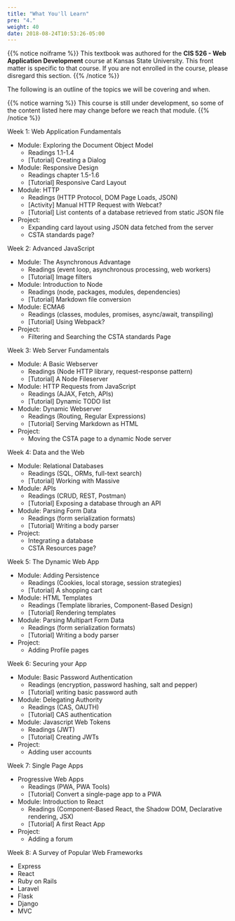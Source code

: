 ```yaml
---
title: "What You'll Learn"
pre: "4."
weight: 40
date: 2018-08-24T10:53:26-05:00
---
```


{{% notice noiframe %}}
This textbook was authored for the **CIS 526 - Web Application Development** course at Kansas State University.  This front matter is specific to that course.  If you are not enrolled in the course, please disregard this section.
{{% /notice %}}

The following is an outline of the topics we will be covering and when.

{{% notice warning %}}
This course is still under development, so some of the content listed here may change before we reach that module.
{{% /notice %}}

<!-- TODO Review -->

Week 1: Web Application Fundamentals
* Module: Exploring the Document Object Model<br>
    * Readings 1.1-1.4
    * [Tutorial] Creating a Dialog 
* Module: Responsive Design
    * Readings chapter 1.5-1.6
    * [Tutorial] Responsive Card Layout
* Module: HTTP
    * Readings (HTTP Protocol, DOM Page Loads, JSON)
    * [Activity] Manual HTTP Request with Webcat?
    * [Tutorial] List contents of a database retrieved from static JSON file
* Project:
    * Expanding card layout using JSON data fetched from the server 
    * CSTA standards page?

Week 2: Advanced JavaScript
* Module: The Asynchronous Advantage
    * Readings (event loop, asynchronous processing, web workers)
    * [Tutorial] Image filters
* Module: Introduction to Node
    * Readings (node, packages, modules, dependencies)
    * [Tutorial] Markdown file conversion
* Module: ECMA6 
    * Readings (classes, modules, promises, async/await, transpiling)
    * [Tutorial] Using Webpack?
* Project: 
    * Filtering and Searching the CSTA standards Page

Week 3: Web Server Fundamentals 
* Module: A Basic Webserver
    * Readings (Node HTTP library, request-response pattern)
    * [Tutorial] A Node Fileserver
* Module: HTTP Requests from JavaScript 
    * Readings (AJAX, Fetch, APIs)
    * [Tutorial] Dynamic TODO list
* Module: Dynamic Webserver
    * Readings (Routing, Regular Expressions)
    * [Tutorial] Serving Markdown as HTML
* Project:
    * Moving the CSTA page to a dynamic Node server

Week 4: Data and the Web
* Module: Relational Databases
    * Readings (SQL, ORMs, full-text search)
    * [Tutorial] Working with Massive
* Module: APIs
    * Readings (CRUD, REST, Postman)
    * [Tutorial] Exposing a database through an API
* Module: Parsing Form Data
    * Readings (form serialization formats)
    * [Tutorial] Writing a body parser
* Project:
    * Integrating a database
    * CSTA Resources page?

Week 5: The Dynamic Web App
* Module: Adding Persistence
    * Readings (Cookies, local storage, session strategies)
    * [Tutorial] A shopping cart
* Module: HTML Templates
    * Readings (Template libraries, Component-Based Design)
    * [Tutorial] Rendering templates
* Module: Parsing Multipart Form Data
    * Readings (form serialization formats)
    * [Tutorial] Writing a body parser
* Project:
    * Adding Profile pages

Week 6: Securing your App
* Module: Basic Password Authentication
    * Readings (encryption, password hashing, salt and pepper)
    * [Tutorial] writing basic password auth
* Module: Delegating Authority
    * Readings (CAS, OAUTH)
    * [Tutorial] CAS authentication
* Module: Javascript Web Tokens 
    * Readings (JWT)
    * [Tutorial] Creating JWTs
* Project:
    * Adding user accounts

Week 7: Single Page Apps
* Progressive Web Apps
    * Readings (PWA, PWA Tools)
    * [Tutorial] Convert a single-page app to a PWA
* Module: Introduction to React
    * Readings (Component-Based React, the Shadow DOM, Declarative rendering, JSX)
    * [Tutorial] A first React App
* Project:
    * Adding a forum


Week 8: A Survey of Popular Web Frameworks
* Express
* React
* Ruby on Rails
* Laravel
* Flask
* Django
* MVC
